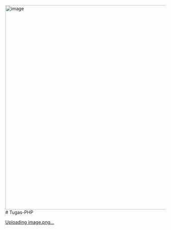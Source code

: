 <img width="641" alt="image" src="https://github.com/ismanzi/Tugas-PHP/assets/118708678/b3828f26-8b69-424e-9ba4-e76c448a64da">
# Tugas-PHP

[Uploading image.png…]()
